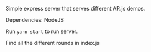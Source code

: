 Simple express server that serves different AR.js demos.


Dependencies:
NodeJS



Run ```yarn start``` to run server. 

Find all the different rounds in index.js
